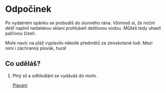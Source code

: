 # Odpočinek

Po vydatném spánku se probudíš do slunného rána. Všimneš si, že noční déšť naplnil nedalekou sklaní prohlubeň dešťovou vodou. Můžeš tedy uhasit palčivou žízeň.

Moře navíc na pláž vyplavilo několik předmětů ze ztroskotané lodi. Mezi nimi i záchranný plovák, hurá!

## Co uděláš?

1. Plný sil a odhlodlání se vydáváš do moře.

   [Plavání](../../more/plavani.md)
